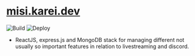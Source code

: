# [misi.karei.dev](https://misi.karei.dev) 

![Build](https://github.com/mxrr/misi-karei-dev/actions/workflows/build.yml/badge.svg)
![Deploy](https://github.com/mxrr/misi-karei-dev/actions/workflows/deploy.yml/badge.svg)

* ReactJS, express.js and MongoDB stack for managing different not usually so important features in relation to livestreaming and discord.
